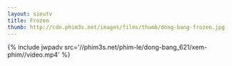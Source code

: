```yaml
---
layout: sieutv
title: Frozen
thumb: http://cdn.phim3s.net/images/films/thumb/dong-bang-frozen.jpg
---
```

{% include jwpadv src='//phim3s.net/phim-le/dong-bang_621/xem-phim//video.mp4' %}